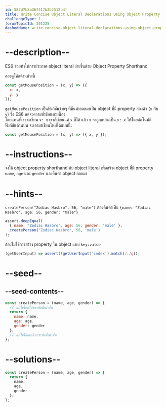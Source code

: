 ```yaml
---
id: 587d7b8a367417b2b2512b4f
title: Write Concise Object Literal Declarations Using Object Property Shorthand
challengeType: 1
forumTopicId: 301225
dashedName: write-concise-object-literal-declarations-using-object-property-shorthand
---
```


# --description--

ES6 ช่วยทำให้การประกาศ object literal ง่ายขึ้นด้วย Object Property Shorthand

ลองดูโค้ดด้านล่างนี้

```js
const getMousePosition = (x, y) => ({
  x: x,
  y: y
});
```

`getMousePosition` เป็นฟังก์ชันง่ายๆ ที่คืนค่าออกมาเป็น object ที่มี property สองตัว (`x` กับ `y`) ซึ่ง ES6 ลดจะความซ้ำซ้อนตรงนี้ลง  
โดยแทนที่เราจะเขียน `x: x` เราก็เขียนแค่ `x` ก็ได้ แล้ว `x` จะถูกแปลงเป็น `x: x` ให้โดยอัตโนมัติ  
ฟังก์ชันด้านบน จะเอามาเขียนใหม่ได้แบบนี้:

```js
const getMousePosition = (x, y) => ({ x, y });
```

# --instructions--

จงใช้ object property shorthand กับ object literal เพื่อสร้าง object ที่มี property `name`, `age` และ `gender` และคืนค่า object ออกมา


# --hints--

`createPerson("Zodiac Hasbro", 56, "male")` ต้องคืนค่าเป็น `{name: "Zodiac Hasbro", age: 56, gender: "male"}`

```js
assert.deepEqual(
  { name: 'Zodiac Hasbro', age: 56, gender: 'male' },
  createPerson('Zodiac Hasbro', 56, 'male')
);
```

ต้องไม่ใช้การสร้าง property ใน object แบบ `key:value`

```js
(getUserInput) => assert(!getUserInput('index').match(/:/g));
```

# --seed--

## --seed-contents--

```js
const createPerson = (name, age, gender) => {
  // แก้ไขโค้ดใต้บรรทัดนี้เท่านั้น
  return {
    name: name,
    age: age,
    gender: gender
  };
  // แก้ไขโค้ดเหนือบรรทัดนี้เท่านั้น
};
```

# --solutions--

```js
const createPerson = (name, age, gender) => {
  return {
    name,
    age,
    gender
  };
};
```
